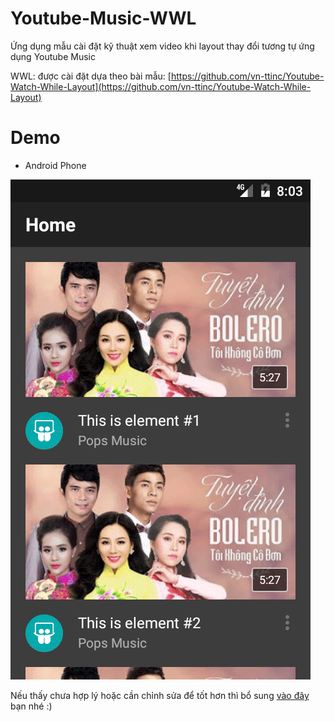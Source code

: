 # Youtube-Music-WWL
Ứng dụng mẫu cài đặt kỹ thuật xem video khi layout thay đổi tương tự ứng dụng Youtube Music

WWL: được cài đặt dựa theo bài mẫu: 
[https://github.com/vn-ttinc/Youtube-Watch-While-Layout](https://github.com/vn-ttinc/Youtube-Watch-While-Layout)

# Demo
+ Android Phone

![1](https://github.com/vn-ttinc/Youtube-Music-WWL/blob/master/screenshots/demo1.gif "")

Nếu thấy chưa hợp lý hoặc cần chỉnh sửa để tốt hơn thì bổ sung [vào đây](https://github.com/vn-ttinc/Youtube-Music-WWL/issues) bạn nhé :)